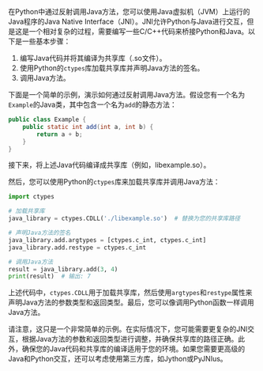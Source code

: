 在Python中通过反射调用Java方法，您可以使用Java虚拟机（JVM）上运行的Java程序的Java Native Interface（JNI）。JNI允许Python与Java进行交互，但是这是一个相对复杂的过程，需要编写一些C/C++代码来桥接Python和Java。以下是一些基本步骤：

1. 编写Java代码并将其编译为共享库（.so文件）。
2. 使用Python的`ctypes`库加载共享库并声明Java方法的签名。
3. 调用Java方法。

下面是一个简单的示例，演示如何通过反射调用Java方法。假设您有一个名为`Example`的Java类，其中包含一个名为`add`的静态方法：

```java
public class Example {
    public static int add(int a, int b) {
        return a + b;
    }
}
```

接下来，将上述Java代码编译成共享库（例如，libexample.so）。

然后，您可以使用Python的`ctypes`库来加载共享库并调用Java方法：

```python
import ctypes

# 加载共享库
java_library = ctypes.CDLL('./libexample.so')  # 替换为您的共享库路径

# 声明Java方法的签名
java_library.add.argtypes = [ctypes.c_int, ctypes.c_int]
java_library.add.restype = ctypes.c_int

# 调用Java方法
result = java_library.add(3, 4)
print(result)  # 输出: 7
```

上述代码中，`ctypes.CDLL`用于加载共享库，然后使用`argtypes`和`restype`属性来声明Java方法的参数类型和返回类型。最后，您可以像调用Python函数一样调用Java方法。

请注意，这只是一个非常简单的示例。在实际情况下，您可能需要更复杂的JNI交互，根据Java方法的参数和返回类型进行调整，并确保共享库的路径正确。此外，确保您的Java代码和共享库的编译适用于您的环境。如果您需要更高级的Java和Python交互，还可以考虑使用第三方库，如Jython或PyJNIus。
